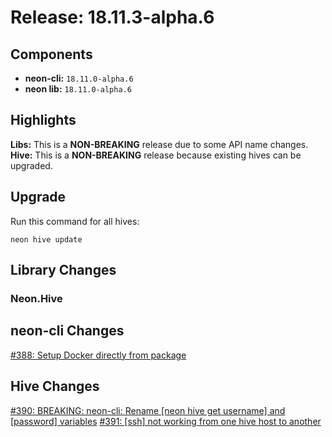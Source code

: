 # Release: 18.11.3-alpha.6

## Components

* **neon-cli:** `18.11.0-alpha.6`
* **neon lib:** `18.11.0-alpha.6`

## Highlights

**Libs:** This is a **NON-BREAKING** release due to some API name changes.
**Hive:** This is a **NON-BREAKING** release because existing hives can be upgraded.

## Upgrade

Run this command for all hives:

```
neon hive update
```

## Library Changes

### Neon.Hive

## neon-cli Changes

[#388: Setup Docker directly from package](https://github.com/jefflill/NeonForge/issues/388)

## Hive Changes

[#390: BREAKING: neon-cli: Rename [neon hive get username] and [password] variables](https://github.com/jefflill/NeonForge/issues/390)
[#391: [ssh] not working from one hive host to another](https://github.com/jefflill/NeonForge/issues/391)
